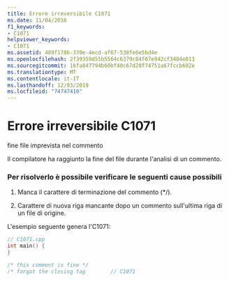 ```yaml
---
title: Errore irreversibile C1071
ms.date: 11/04/2016
f1_keywords:
- C1071
helpviewer_keywords:
- C1071
ms.assetid: 489f1786-370e-4ecd-af67-538fe6e5bd4e
ms.openlocfilehash: 2f39359d55b5564c6379c84f07e942cf3484e011
ms.sourcegitcommit: 16fa847794b60bf40c67d20f74751a67fccb602e
ms.translationtype: MT
ms.contentlocale: it-IT
ms.lasthandoff: 12/03/2019
ms.locfileid: "74747410"
---
```

# <a name="fatal-error-c1071"></a>Errore irreversibile C1071

fine file imprevista nel commento

Il compilatore ha raggiunto la fine del file durante l'analisi di un commento.

### <a name="to-fix-by-checking-the-following-possible-causes"></a>Per risolverlo è possibile verificare le seguenti cause possibili

1. Manca il carattere di terminazione del commento (*/).

1. Carattere di nuova riga mancante dopo un commento sull'ultima riga di un file di origine.

L'esempio seguente genera l'C1071:

```cpp
// C1071.cpp
int main() {
}

/* this comment is fine */
/* forgot the closing tag        // C1071
```
